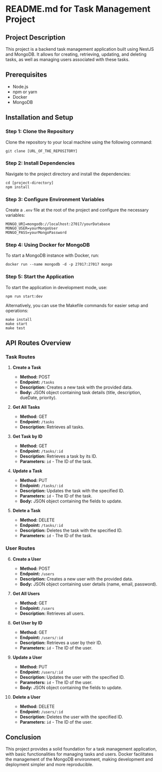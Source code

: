 # README.md for Task Management Project

## Project Description

This project is a backend task management application built using NestJS and MongoDB. It allows for creating, retrieving, updating, and deleting tasks, as well as managing users associated with these tasks.

## Prerequisites

- Node.js
- npm or yarn
- Docker
- MongoDB

## Installation and Setup

### Step 1: Clone the Repository

Clone the repository to your local machine using the following command:

```
git clone [URL_OF_THE_REPOSITORY]
```

### Step 2: Install Dependencies

Navigate to the project directory and install the dependencies:

```
cd [project-directory]
npm install
```

### Step 3: Configure Environment Variables

Create a `.env` file at the root of the project and configure the necessary variables:

```
MONGO_URI=mongodb://localhost:27017/yourDatabase
MONGO_USER=yourMongoUser
MONGO_PASS=yourMongoPassword
```

### Step 4: Using Docker for MongoDB

To start a MongoDB instance with Docker, run:

```
docker run --name mongodb -d -p 27017:27017 mongo
```

### Step 5: Start the Application

To start the application in development mode, use:

```
npm run start:dev
```

Alternatively, you can use the Makefile commands for easier setup and operations:

```
make install
make start
make test
```

## API Routes Overview

### Task Routes

1. **Create a Task**

   - **Method:** POST
   - **Endpoint:** `/tasks`
   - **Description:** Creates a new task with the provided data.
   - **Body:** JSON object containing task details (title, description, dueDate, priority).

2. **Get All Tasks**

   - **Method:** GET
   - **Endpoint:** `/tasks`
   - **Description:** Retrieves all tasks.

3. **Get Task by ID**

   - **Method:** GET
   - **Endpoint:** `/tasks/:id`
   - **Description:** Retrieves a task by its ID.
   - **Parameters:** `id` - The ID of the task.

4. **Update a Task**

   - **Method:** PUT
   - **Endpoint:** `/tasks/:id`
   - **Description:** Updates the task with the specified ID.
   - **Parameters:** `id` - The ID of the task.
   - **Body:** JSON object containing the fields to update.

5. **Delete a Task**
   - **Method:** DELETE
   - **Endpoint:** `/tasks/:id`
   - **Description:** Deletes the task with the specified ID.
   - **Parameters:** `id` - The ID of the task.

### User Routes

6. **Create a User**

   - **Method:** POST
   - **Endpoint:** `/users`
   - **Description:** Creates a new user with the provided data.
   - **Body:** JSON object containing user details (name, email, password).

7. **Get All Users**

   - **Method:** GET
   - **Endpoint:** `/users`
   - **Description:** Retrieves all users.

8. **Get User by ID**

   - **Method:** GET
   - **Endpoint:** `/users/:id`
   - **Description:** Retrieves a user by their ID.
   - **Parameters:** `id` - The ID of the user.

9. **Update a User**

   - **Method:** PUT
   - **Endpoint:** `/users/:id`
   - **Description:** Updates the user with the specified ID.
   - **Parameters:** `id` - The ID of the user.
   - **Body:** JSON object containing the fields to update.

10. **Delete a User**
    - **Method:** DELETE
    - **Endpoint:** `/users/:id`
    - **Description:** Deletes the user with the specified ID.
    - **Parameters:** `id` - The ID of the user.

## Conclusion

This project provides a solid foundation for a task management application, with basic functionalities for managing tasks and users. Docker facilitates the management of the MongoDB environment, making development and deployment simpler and more reproducible.
